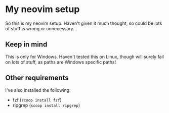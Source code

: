 # My neovim setup

So this is my neovim setup. Haven't given it much thought, so could be lots of stuff is wrong or unnecessary.

## Keep in mind

This is only for Windows. Haven't tested this on Linux, though will surely fail on lots of stuff, as paths are Windows specific paths!

## Other requirements

I've also installed the following:

- fzf (`scoop install fzf`)
- ripgrep (`scoop install ripgrep`)

